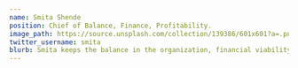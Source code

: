 ```yaml
---
name: Smita Shende
position: Chief of Balance, Finance, Profitability.
image_path: https://source.unsplash.com/collection/139386/601x601?a=.png
twitter_username: smita
blurb: Smita keeps the balance in the organization, financial viability by weighing ideas and solutions against profitability.
---
```

